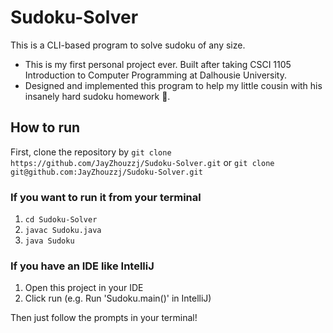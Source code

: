 # Sudoku-Solver
This is a CLI-based program to solve sudoku of any size.
- This is my first personal project ever. Built after taking CSCI 1105 Introduction to Computer Programming at Dalhousie University.
- Designed and implemented this program to help my little cousin with his insanely hard sudoku homework 💪.

## How to run
First, clone the repository by `git clone https://github.com/JayZhouzzj/Sudoku-Solver.git` or `git clone git@github.com:JayZhouzzj/Sudoku-Solver.git`
### If you want to run it from your terminal
1. `cd Sudoku-Solver`
2. `javac Sudoku.java`
3. `java Sudoku`
### If you have an IDE like IntelliJ
1. Open this project in your IDE
2. Click run (e.g. Run 'Sudoku.main()' in IntelliJ)

Then just follow the prompts in your terminal!